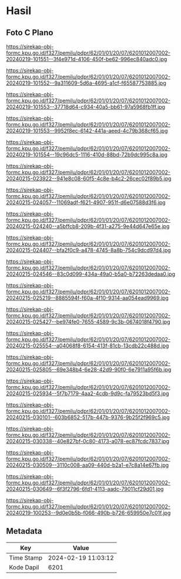 # Hasil

## Foto C Plano

https://sirekap-obj-formc.kpu.go.id/f327/pemilu/pdpr/62/01/01/20/07/6201012007002-20240219-101551--3f4e971d-4106-450f-be62-996ec840adc0.jpg

https://sirekap-obj-formc.kpu.go.id/f327/pemilu/pdpr/62/01/01/20/07/6201012007002-20240219-101552--9a311609-5d6a-4695-a1cf-f65587753885.jpg

https://sirekap-obj-formc.kpu.go.id/f327/pemilu/pdpr/62/01/01/20/07/6201012007002-20240219-101553--37718d64-c934-40a5-bb61-97a5968fb1ff.jpg

https://sirekap-obj-formc.kpu.go.id/f327/pemilu/pdpr/62/01/01/20/07/6201012007002-20240219-101553--9952f8ec-6142-441a-aeed-4c79b368cf65.jpg

https://sirekap-obj-formc.kpu.go.id/f327/pemilu/pdpr/62/01/01/20/07/6201012007002-20240219-101554--19c96dc5-1116-410d-88bd-72b9dc995c8a.jpg

https://sirekap-obj-formc.kpu.go.id/f327/pemilu/pdpr/62/01/01/20/07/6201012007002-20240215-023922--941e8c08-60f5-4c8e-b4c2-26cec02f89b5.jpg

https://sirekap-obj-formc.kpu.go.id/f327/pemilu/pdpr/62/01/01/20/07/6201012007002-20240215-024057--11069adf-f621-4907-951f-d6e07588d3f6.jpg

https://sirekap-obj-formc.kpu.go.id/f327/pemilu/pdpr/62/01/01/20/07/6201012007002-20240215-024240--a5bffcb8-209b-4f31-a275-9e44d647e65e.jpg

https://sirekap-obj-formc.kpu.go.id/f327/pemilu/pdpr/62/01/01/20/07/6201012007002-20240215-024407--bfa2f0c9-a478-4745-8a8b-754c9dcd97d4.jpg

https://sirekap-obj-formc.kpu.go.id/f327/pemilu/pdpr/62/01/01/20/07/6201012007002-20240215-024546--83c0d099-434a-49a0-b5a0-b72263dedaa0.jpg

https://sirekap-obj-formc.kpu.go.id/f327/pemilu/pdpr/62/01/01/20/07/6201012007002-20240215-025219--8885594f-f60a-4f10-9314-aa054ead9969.jpg

https://sirekap-obj-formc.kpu.go.id/f327/pemilu/pdpr/62/01/01/20/07/6201012007002-20240215-025427--be974fe0-7655-4589-9c3b-0674018f4790.jpg

https://sirekap-obj-formc.kpu.go.id/f327/pemilu/pdpr/62/01/01/20/07/6201012007002-20240215-025554--a04068f8-6154-413f-81cb-13cdb22c488d.jpg

https://sirekap-obj-formc.kpu.go.id/f327/pemilu/pdpr/62/01/01/20/07/6201012007002-20240215-025805--69e348b4-6e28-42d9-90f0-6e7911a95f6b.jpg

https://sirekap-obj-formc.kpu.go.id/f327/pemilu/pdpr/62/01/01/20/07/6201012007002-20240215-025934--5f7b7179-4aa2-4cdb-9d9c-fa79523bd5f3.jpg

https://sirekap-obj-formc.kpu.go.id/f327/pemilu/pdpr/62/01/01/20/07/6201012007002-20240215-030101--603b6852-517b-447b-9376-9b25f2f969c5.jpg

https://sirekap-obj-formc.kpu.go.id/f327/pemilu/pdpr/62/01/01/20/07/6201012007002-20240215-030338--40e827bf-0c80-4173-a078-ec87fcdc7837.jpg

https://sirekap-obj-formc.kpu.go.id/f327/pemilu/pdpr/62/01/01/20/07/6201012007002-20240215-030509--3110c008-aa09-440d-b2a1-e7c8a14e67fb.jpg

https://sirekap-obj-formc.kpu.go.id/f327/pemilu/pdpr/62/01/01/20/07/6201012007002-20240215-030649--6f3f2796-6fd1-4113-aadc-79011cf29d01.jpg

https://sirekap-obj-formc.kpu.go.id/f327/pemilu/pdpr/62/01/01/20/07/6201012007002-20240219-100253--9d0e0b5b-f066-490b-b726-659950e7c01f.jpg


## Metadata

| Key        | Value               |
| ---------- | ------------------- |
| Time Stamp | 2024-02-19 11:03:12 |
| Kode Dapil | 6201                |



